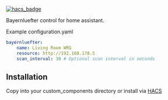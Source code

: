 [![hacs_badge](https://img.shields.io/badge/HACS-Custom-orange.svg)](https://github.com/custom-components/hacs)

Bayernluefter control for home assistant.

Example configuration.yaml

```yaml
bayernluefter:
    name: Living Room WRG
    resource: http://192.168.178.5
    scan_interval: 30 # Optional scan interval in seconds
```

## Installation

Copy into your custom_components directory or install via [HACS](https://hacs.xyz/)
